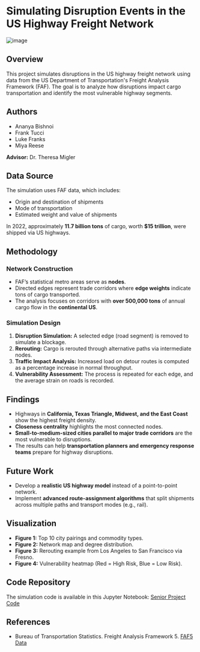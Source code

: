 # Simulating Disruption Events in the US Highway Freight Network

![image](https://github.com/user-attachments/assets/724116a5-34ca-47d7-ace5-0c9dc636a33e)


## Overview
This project simulates disruptions in the US highway freight network using data from the US Department of Transportation's Freight Analysis Framework (FAF). The goal is to analyze how disruptions impact cargo transportation and identify the most vulnerable highway segments.

## Authors
- Ananya Bishnoi
- Frank Tucci
- Luke Franks
- Miya Reese

**Advisor:** Dr. Theresa Migler

## Data Source
The simulation uses FAF data, which includes:
- Origin and destination of shipments
- Mode of transportation
- Estimated weight and value of shipments

In 2022, approximately **11.7 billion tons** of cargo, worth **$15 trillion**, were shipped via US highways.

## Methodology
### Network Construction
- FAF’s statistical metro areas serve as **nodes**.
- Directed edges represent trade corridors where **edge weights** indicate tons of cargo transported.
- The analysis focuses on corridors with **over 500,000 tons** of annual cargo flow in the **continental US**.

### Simulation Design
1. **Disruption Simulation:** A selected edge (road segment) is removed to simulate a blockage.
2. **Rerouting:** Cargo is rerouted through alternative paths via intermediate nodes.
3. **Traffic Impact Analysis:** Increased load on detour routes is computed as a percentage increase in normal throughput.
4. **Vulnerability Assessment:** The process is repeated for each edge, and the average strain on roads is recorded.

## Findings
- Highways in **California, Texas Triangle, Midwest, and the East Coast** show the highest freight density.
- **Closeness centrality** highlights the most connected nodes.
- **Small-to-medium-sized cities parallel to major trade corridors** are the most vulnerable to disruptions.
- The results can help **transportation planners and emergency response teams** prepare for highway disruptions.

## Future Work
- Develop a **realistic US highway model** instead of a point-to-point network.
- Implement **advanced route-assignment algorithms** that split shipments across multiple paths and transport modes (e.g., rail).

## Visualization
- **Figure 1:** Top 10 city pairings and commodity types.
- **Figure 2:** Network map and degree distribution.
- **Figure 3:** Rerouting example from Los Angeles to San Francisco via Fresno.
- **Figure 4:** Vulnerability heatmap (Red = High Risk, Blue = Low Risk).

## Code Repository
The simulation code is available in this Jupyter Notebook:
[Senior Project Code](https://github.com/ltfranks/Freight-Research-Project/blob/main/senior_proj.ipynb)

## References
- Bureau of Transportation Statistics. Freight Analysis Framework 5. [FAF5 Data](https://www.bts.gov/faf)
